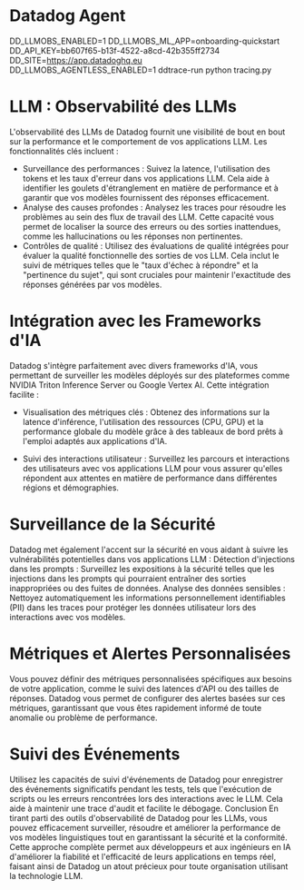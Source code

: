 
#  Datadog Agent

DD_LLMOBS_ENABLED=1 DD_LLMOBS_ML_APP=onboarding-quickstart \
DD_API_KEY=bb607f65-b13f-4522-a8cd-42b355ff2734 DD_SITE=https://app.datadoghq.eu \
DD_LLMOBS_AGENTLESS_ENABLED=1 ddtrace-run python tracing.py

# LLM : Observabilité des LLMs
L'observabilité des LLMs de Datadog fournit une visibilité de bout en bout sur la performance et le comportement de vos applications LLM. Les fonctionnalités clés incluent :

- Surveillance des performances : Suivez la latence, l'utilisation des tokens et les taux d'erreur dans vos applications LLM. Cela aide à identifier les goulets d'étranglement en matière de performance et à garantir que vos modèles fournissent des réponses efficacement.
- Analyse des causes profondes : Analysez les traces pour résoudre les problèmes au sein des flux de travail des LLM. Cette capacité vous permet de localiser la source des erreurs ou des sorties inattendues, comme les hallucinations ou les réponses non pertinentes.
- Contrôles de qualité : Utilisez des évaluations de qualité intégrées pour évaluer la qualité fonctionnelle des sorties de vos LLM. Cela inclut le suivi de métriques telles que le "taux d'échec à répondre" et la "pertinence du sujet", qui sont cruciales pour maintenir l'exactitude des réponses générées par vos modèles.

# Intégration avec les Frameworks d'IA
Datadog s'intègre parfaitement avec divers frameworks d'IA, vous permettant de surveiller les modèles déployés sur des plateformes comme NVIDIA Triton Inference Server ou Google Vertex AI. Cette intégration facilite :

- Visualisation des métriques clés : Obtenez des informations sur la latence d'inférence, l'utilisation des ressources (CPU, GPU) et la performance globale du modèle grâce à des tableaux de bord prêts à l'emploi adaptés aux applications d'IA.

- Suivi des interactions utilisateur : Surveillez les parcours et interactions des utilisateurs avec vos applications LLM pour vous assurer qu'elles répondent aux attentes en matière de performance dans différentes régions et démographies.

# Surveillance de la Sécurité
Datadog met également l'accent sur la sécurité en vous aidant à suivre les vulnérabilités potentielles dans vos applications LLM :
Détection d'injections dans les prompts : Surveillez les expositions à la sécurité telles que les injections dans les prompts qui pourraient entraîner des sorties inappropriées ou des fuites de données.
Analyse des données sensibles : Nettoyez automatiquement les informations personnellement identifiables (PII) dans les traces pour protéger les données utilisateur lors des interactions avec vos modèles.

# Métriques et Alertes Personnalisées
Vous pouvez définir des métriques personnalisées spécifiques aux besoins de votre application, comme le suivi des latences d'API ou des tailles de réponses. Datadog vous permet de configurer des alertes basées sur ces métriques, garantissant que vous êtes rapidement informé de toute anomalie ou problème de performance.

# Suivi des Événements
Utilisez les capacités de suivi d'événements de Datadog pour enregistrer des événements significatifs pendant les tests, tels que l'exécution de scripts ou les erreurs rencontrées lors des interactions avec le LLM. Cela aide à maintenir une trace d'audit et facilite le débogage.
Conclusion
En tirant parti des outils d'observabilité de Datadog pour les LLMs, vous pouvez efficacement surveiller, résoudre et améliorer la performance de vos modèles linguistiques tout en garantissant la sécurité et la conformité. Cette approche complète permet aux développeurs et aux ingénieurs en IA d'améliorer la fiabilité et l'efficacité de leurs applications en temps réel, faisant ainsi de Datadog un atout précieux pour toute organisation utilisant la technologie LLM.